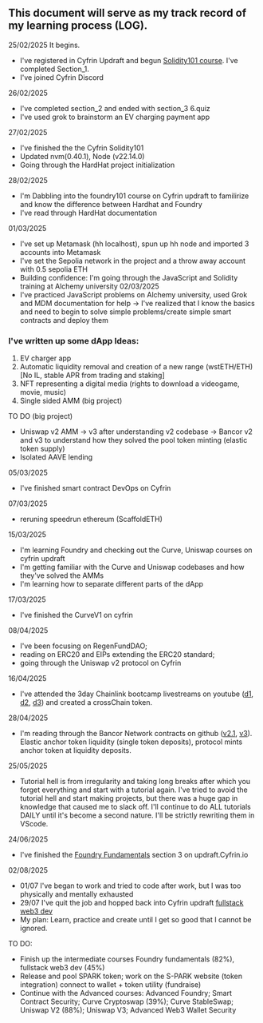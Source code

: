## This document will serve as my track record of my learning process (LOG).
25/02/2025 It begins.
  - I've registered in Cyfrin Updraft and begun [Solidity101 course](https://updraft.cyfrin.io/courses/solidity/simple-storage/solidity-arrays-and-structs). I've completed Section_1.
  - I've joined Cyfrin Discord

26/02/2025
  - I've completed section_2 and ended with section_3 6.quiz
  - I've used grok to brainstorm an EV charging payment app

27/02/2025
  - I've finished the the Cyfrin Solidity101
  - Updated nvm(0.40.1), Node (v22.14.0)
  - Going through the HardHat project initialization

28/02/2025
  - I'm Dabbling into the foundry101 course on Cyfrin updraft to familirize and know the difference between Hardhat and Foundry
  - I've read through HardHat documentation

01/03/2025
  - I've set up Metamask (hh localhost), spun up hh node and imported 3 accounts into Metamask
  - I've set the Sepolia network in the project and a throw away account with 0.5 sepolia ETH
  - Building confidence: I'm going through the JavaScript and Solidity training at Alchemy university
02/03/2025
  -  I've practiced JavaScript problems on Alchemy university, used Grok and MDM documentation for help
      -> I've realized that I know the basics and need to begin to solve simple problems/create simple smart contracts and deploy them
     
### I've written up some dApp Ideas:
1) EV charger app
2) Automatic liquidity removal and creation of a new range (wstETH/ETH) [No IL, stable APR from trading and staking]
3) NFT representing a digital media (rights to download a videogame, movie, music)
4) Single sided AMM (big project)

TO DO (big project)
- Uniswap v2 AMM -> v3 after understanding v2 codebase -> Bancor v2 and v3 to understand how they solved the pool token minting (elastic token supply)
- Isolated AAVE lending

05/03/2025
- I've finished smart contract DevOps on Cyfrin

07/03/2025
  - reruning speedrun ethereum (ScaffoldETH)

15/03/2025
  - I'm learning Foundry and checking out the Curve, Uniswap courses on cyfrin updraft
  - I'm getting familiar with the Curve and Uniswap codebases and how they've solved the AMMs
  - I'm learning how to separate different parts of the dApp

17/03/2025
  - I've finished the CurveV1 on cyfrin

08/04/2025
  - I've been focusing on RegenFundDAO;
  - reading on ERC20 and EIPs extending the ERC20 standard;
  - going through the Uniswap v2 protocol on Cyfrin

16/04/2025
  - I've attended the 3day Chainlink bootcamp livestreams on youtube ([d1](https://www.youtube.com/watch?v=qiWGX7SFVd8), [d2](https://www.youtube.com/watch?v=pSQshTMz_MQ), [d3](https://www.youtube.com/watch?v=hxFydEiYDh4)) and created a crossChain token.

28/04/2025
  - I'm reading through the Bancor Network contracts on github ([v2.1](https://github.com/bancorprotocol/contracts-solidity), [v3](https://github.com/bancorprotocol/contracts-v3/tree/dev)). Elastic anchor token liquidity (single token deposits), protocol mints anchor token at liquidity deposits.

25/05/2025
  - Tutorial hell is from irregularity and taking long breaks after which you forget everything and start with a tutorial again. I've tried to avoid the tutorial hell and start making projects, but there was a huge gap in knowledge that caused me to slack off. I'll continue to do ALL tutorials DAILY until it's become a second nature. I'll be strictly rewriting them in VScode.

24/06/2025
  - I've finished the [Foundry Fundamentals](https://updraft.cyfrin.io/courses/foundry) section 3 on updraft.Cyfrin.io

02/08/2025
  - 01/07 I've began to work and tried to code after work, but I was too physically and mentally exhausted
  - 29/07 I've quit the job and hopped back into Cyfrin updraft [fullstack web3 dev](https://updraft.cyfrin.io/courses/full-stack-web3-development-crash-course)
  - My plan: Learn, practice and create until I get so good that I cannot be ignored.

TO DO:
- Finish up the intermediate courses Foundry fundamentals (82%), fullstack web3 dev (45%)
- Release and pool SPARK token; work on the S-PARK website (token integration) connect to wallet + token utility (fundraise)
- Continue with the Advanced courses:
    Advanced Foundry; Smart Contract Security; Curve Cryptoswap (39%); Curve StableSwap; Uniswap V2 (88%); Uniswap V3; Advanced Web3 Wallet Security
